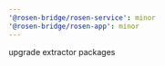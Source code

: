 ```yaml
---
'@rosen-bridge/rosen-service': minor
'@rosen-bridge/rosen-app': minor
---
```


upgrade extractor packages
